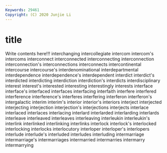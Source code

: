 ```yaml
---
Keywords: 29461
Copyright: (C) 2020 Junjie Li
---
```


# title

Write contents here!!!
interchanging 
intercollegiate 
intercom 
intercom's 
intercoms
interconnect 
interconnected 
interconnecting 
interconnection 
interconnection's 
interconnections 
interconnects 
intercontinental 
intercourse 
intercourse's
interdenominational 
interdepartmental 
interdependence 
interdependence's 
interdependent 
interdict 
interdict's 
interdicted 
interdicting 
interdiction
interdiction's 
interdicts 
interdisciplinary 
interest 
interest's 
interested 
interesting 
interestingly 
interests 
interface
interface's 
interfaced 
interfaces 
interfacing 
interfaith 
interfere 
interfered 
interference 
interference's 
interferes
interfering 
interferon 
interferon's 
intergalactic 
interim 
interim's 
interior 
interior's 
interiors 
interject
interjected 
interjecting 
interjection 
interjection's 
interjections 
interjects 
interlace 
interlaced 
interlaces 
interlacing
interlard 
interlarded 
interlarding 
interlards 
interleave 
interleaved 
interleaves 
interleaving 
interleukin 
interleukin's
interlink 
interlinked 
interlinking 
interlinks 
interlock 
interlock's 
interlocked 
interlocking 
interlocks 
interlocutory
interloper 
interloper's 
interlopers 
interlude 
interlude's 
interluded 
interludes 
interluding 
intermarriage 
intermarriage's
intermarriages 
intermarried 
intermarries 
intermarry 
intermarrying 
